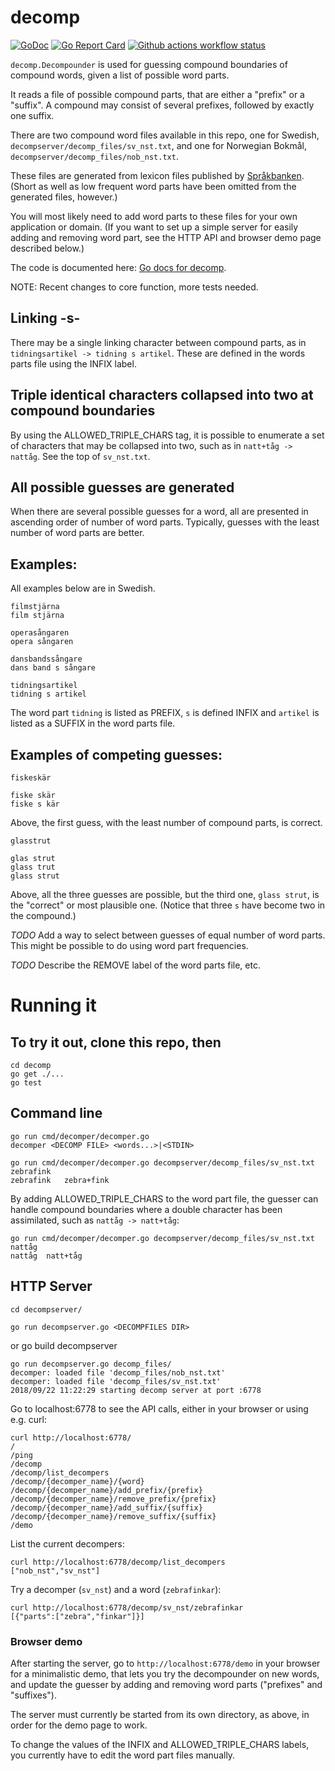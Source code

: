 # decomp

[![GoDoc](https://godoc.org/github.com/stts-se/decomp?status.svg)](https://godoc.org/github.com/stts-se/decomp) [![Go Report Card](https://goreportcard.com/badge/github.com/stts-se/decomp)](https://goreportcard.com/report/github.com/stts-se/decomp) [![Github actions workflow status](https://github.com/stts-se/decomp/workflows/Go/badge.svg)](https://github.com/stts-se/decomp/actions)

`decomp.Decompounder` is used for guessing compound boundaries of compound words, given a list of possible word parts.

It reads a file of possible compound parts, that are either a "prefix" or a "suffix". A compound may consist of several prefixes, followed by exactly one suffix.

There are two compound word files available in this repo, one for Swedish, `decompserver/decomp_files/sv_nst.txt`, and one for Norwegian Bokmål, `decompserver/decomp_files/nob_nst.txt`. 

These files are generated from lexicon files published by [Språkbanken](https://www.nb.no/sprakbanken/). (Short as well as low frequent word parts have been omitted from the generated files, however.)

You will most likely need to add word parts to these files for your own application or domain. (If you want to set up a simple server for easily adding and removing word part, see the HTTP API and browser demo page described below.)

The code is documented here: [Go docs for decomp](https://godoc.org/github.com/stts-se/decomp).

NOTE: Recent changes to core function, more tests needed.

## Linking -s-

There may be a single linking character between compound parts, as in `tidningsartikel -> tidning s artikel`. These are defined in the words parts file using the INFIX label.


## Triple identical characters collapsed into two at compound boundaries

By using the ALLOWED_TRIPLE_CHARS tag, it is possible to enumerate a set of characters that may be collapsed into two, such as in `natt+tåg -> nattåg`. 
See the top of `sv_nst.txt`.

## All possible guesses are generated

When there are several possible guesses for a word, all are presented in ascending order of number of word parts. Typically, guesses with the least number of word parts are better.


## Examples:

All examples below are in Swedish.

    filmstjärna
    film stjärna

    operasångaren
    opera sångaren

    dansbandssångare
    dans band s sångare

    tidningsartikel
    tidning s artikel    

The word part `tidning` is listed as  PREFIX, `s` is defined INFIX and `artikel` is listed as a SUFFIX in the word parts file.


## Examples of competing guesses:

    fiskeskär

    fiske skär
    fiske s kär

Above, the first guess, with the least number of compound parts, is correct.

    glasstrut

    glas strut
    glass trut
    glass strut
    

Above, all the three guesses are possible, but the third one, `glass strut`, is the "correct" or most plausible one. (Notice that three `s` have become two in the compound.)


*TODO* Add a way to select between guesses of equal number of word parts. This might be possible to do using word part frequencies. 

*TODO* Describe the REMOVE label of the word parts file, etc.

# Running it

## To try it out, clone this repo, then

    cd decomp
    go get ./...
    go test
    

## Command line

    go run cmd/decomper/decomper.go
    decomper <DECOMP FILE> <words...>|<STDIN>

    go run cmd/decomper/decomper.go decompserver/decomp_files/sv_nst.txt zebrafink
    zebrafink	zebra+fink


By adding ALLOWED_TRIPLE_CHARS to the word part file, the guesser can handle compound boundaries where a double character has been assimilated, such as `nattåg -> natt+tåg`:

    go run cmd/decomper/decomper.go decompserver/decomp_files/sv_nst.txt nattåg
    nattåg	natt+tåg


## HTTP Server

    cd decompserver/

    go run decompserver.go <DECOMPFILES DIR>

or
    go build
    decompserver <DECOMPFILES DIR>

    go run decompserver.go decomp_files/
    decomper: loaded file 'decomp_files/nob_nst.txt'
    decomper: loaded file 'decomp_files/sv_nst.txt'
    2018/09/22 11:22:29 starting decomp server at port :6778

 

Go to localhost:6778 to see the API calls, either in your browser or using e.g. curl:

    curl http://localhost:6778/
    /
    /ping
    /decomp
    /decomp/list_decompers
    /decomp/{decomper_name}/{word}
    /decomp/{decomper_name}/add_prefix/{prefix}
    /decomp/{decomper_name}/remove_prefix/{prefix}
    /decomp/{decomper_name}/add_suffix/{suffix}
    /decomp/{decomper_name}/remove_suffix/{suffix}
    /demo

List the current decompers:

    curl http://localhost:6778/decomp/list_decompers
    ["nob_nst","sv_nst"]


Try a decomper (`sv_nst`) and a word (`zebrafinkar`):

    curl http://localhost:6778/decomp/sv_nst/zebrafinkar
    [{"parts":["zebra","finkar"]}]



### Browser demo

After starting the server, go to `http://localhost:6778/demo` in your browser for a minimalistic demo, that lets you try the decompounder on new words, and update the guesser by adding and removing word parts ("prefixes" and "suffixes"). 

The server must currently be started from its own directory, as above, in order for the demo page to work.

To change the values of the INFIX and ALLOWED_TRIPLE_CHARS labels, you currently have to edit the word part files manually.



